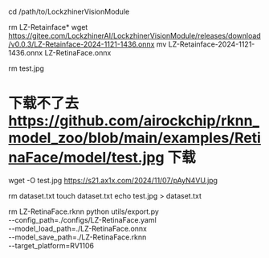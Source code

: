 cd /path/to/LockzhinerVisionModule

rm LZ-Retainface*
wget https://gitee.com/LockzhinerAI/LockzhinerVisionModule/releases/download/v0.0.3/LZ-Retainface-2024-1121-1436.onnx
mv LZ-Retainface-2024-1121-1436.onnx LZ-RetinaFace.onnx

rm test.jpg
# 下载不了去 https://github.com/airockchip/rknn_model_zoo/blob/main/examples/RetinaFace/model/test.jpg 下载
wget -O test.jpg https://s21.ax1x.com/2024/11/07/pAyN4VU.jpg 

rm dataset.txt
touch dataset.txt
echo test.jpg > dataset.txt

rm LZ-RetinaFace.rknn
python utils/export.py \
    --config_path=./configs/LZ-RetinaFace.yaml \
    --model_load_path=./LZ-RetinaFace.onnx \
    --model_save_path=./LZ-RetinaFace.rknn \
    --target_platform=RV1106